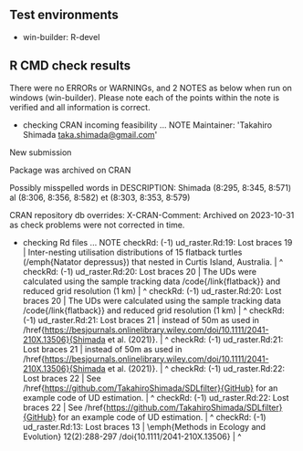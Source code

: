 ## Test environments
* win-builder: R-devel


## R CMD check results

There were no ERRORs or WARNINGs, and 2 NOTES as below when run on windows (win-builder).
Please note each of the points within the note is verified and all information is correct.


* checking CRAN incoming feasibility ... NOTE
Maintainer: 'Takahiro Shimada <taka.shimada@gmail.com>'

New submission

Package was archived on CRAN

Possibly misspelled words in DESCRIPTION:
  Shimada (8:295, 8:345, 8:571)
  al (8:306, 8:356, 8:582)
  et (8:303, 8:353, 8:579)

CRAN repository db overrides:
  X-CRAN-Comment: Archived on 2023-10-31 as check problems were not
    corrected in time.
    
    
* checking Rd files ... NOTE
checkRd: (-1) ud_raster.Rd:19: Lost braces
    19 | Inter-nesting utilisation distributions of 15 flatback turtles (/emph{Natator depressus}) that nested in Curtis Island, Australia.
       |                                                                      ^
checkRd: (-1) ud_raster.Rd:20: Lost braces
    20 | The UDs were calculated using the sample tracking data /code{/link{flatback}} and reduced grid resolution (1 km)
       |                                                             ^
checkRd: (-1) ud_raster.Rd:20: Lost braces
    20 | The UDs were calculated using the sample tracking data /code{/link{flatback}} and reduced grid resolution (1 km)
       |                                                                   ^
checkRd: (-1) ud_raster.Rd:21: Lost braces
    21 | instead of 50m as used in /href{https://besjournals.onlinelibrary.wiley.com/doi/10.1111/2041-210X.13506}{Shimada et al. (2021)}.
       |                                ^
checkRd: (-1) ud_raster.Rd:21: Lost braces
    21 | instead of 50m as used in /href{https://besjournals.onlinelibrary.wiley.com/doi/10.1111/2041-210X.13506}{Shimada et al. (2021)}.
       |                                                                                                         ^
checkRd: (-1) ud_raster.Rd:22: Lost braces
    22 | See /href{https://github.com/TakahiroShimada/SDLfilter}{GitHub} for an example code of UD estimation.
       |          ^
checkRd: (-1) ud_raster.Rd:22: Lost braces
    22 | See /href{https://github.com/TakahiroShimada/SDLfilter}{GitHub} for an example code of UD estimation.
       |                                                        ^
checkRd: (-1) ud_raster.Rd:13: Lost braces
    13 | \emph{Methods in Ecology and Evolution} 12(2):288-297 /doi{10.1111/2041-210X.13506}
       |                                                           ^